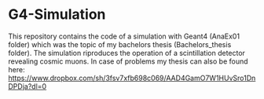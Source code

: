 # G4-Simulation
This repository contains the code of a simulation with Geant4 (AnaEx01 folder) which was the topic of my bachelors thesis (Bachelors_thesis folder). The simulation riproduces the operation of a scintillation detector revealing cosmic muons. In case of problems my thesis can also be found here: https://www.dropbox.com/sh/3fsv7xfb698c069/AAD4GamO7W1HUvSro1DnDPDja?dl=0
